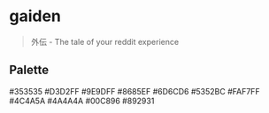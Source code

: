 # gaiden

> 外伝 - The tale of your reddit experience

## Palette

#353535
#D3D2FF
#9E9DFF
#8685EF
#6D6CD6
#5352BC
#FAF7FF
#4C4A5A
#4A4A4A
#00C896
#892931
